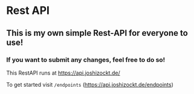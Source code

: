 # Rest API
## This is my own simple Rest-API for everyone to use!
### If you want to submit any changes, feel free to do so!

This RestAPI runs at https://api.joshizockt.de/

To get started visit ``/endpoints`` (https://api.joshizockt.de/endpoints)